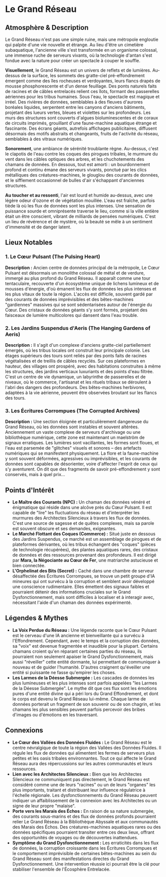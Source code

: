 # Le Grand Réseau

## Atmosphère & Description

Le Grand Réseau n'est pas une simple ruine, mais une métropole engloutie qui palpite d'une vie nouvelle et étrange. Au lieu d'être un cimetière subaquatique, l'ancienne ville s'est transformée en un organisme colossal, une immense ruche de serveurs vivants, où la technologie d'antan s'est fondue avec la nature pour créer un spectacle à couper le souffle.

**Visuellement**, le Grand Réseau est un univers de reflets et de lumières. Au-dessus de la surface, les sommets des gratte-ciel pré-effondrement émergent comme des îles rocheuses et verdoyantes, leurs flancs drapés de mousse phosphorescente et d'un dense feuillage. Des ponts naturels faits de racines et de câbles entrelacés relient ces îlots, formant des passerelles aériennes pour les tribus humaines. Sous l'eau, le spectacle est magique et irréel. Des rivières de données, semblables à des fleuves d'aurores boréales liquides, serpentent entre les canyons d'anciens bâtiments, projetant des lueurs vertes, bleues et violettes sur les profondeurs. Les murs des structures sont couverts d'algues bioluminescentes et de coraux de circuits imprimés, grouillant d'une faune-machine aquatique étrange et fascinante. Des écrans géants, autrefois affichages publicitaires, diffusent désormais des motifs abstraits et changeants, fruits de l'activité du réseau, semblables à des vitraux numériques.

**Sonorement**, une ambiance de sérénité troublante règne. Au-dessus, c'est le clapotis de l'eau contre les coques des pirogues tribales, le murmure du vent dans les câbles optiques des arbres, et les chuchotements des chamans de données. En dessous, tout est amorti : un bourdonnement profond et continu émane des serveurs vivants, ponctué par les clics métalliques des créatures-machines, le glouglou des courants de données, et le sifflement occasionnel de bulles d'air s'échappant d'anciennes structures.

**Au toucher et au ressenti**, l'air est lourd et humide au-dessus, avec une légère odeur d'ozone et de végétation mouillée. L'eau est fraîche, parfois tiède là où les flux de données sont les plus intenses. Une sensation de puissance sourde et omniprésente traverse le lieu, comme si la ville entière était un être conscient, vibrant de milliards de pensées numériques. C'est un lieu de révérence et de mystère, où la beauté se mêle à un sentiment d'immensité et de danger latent.

## Lieux Notables

### 1. Le Cœur Pulsant (The Pulsing Heart)

**Description :** Ancien centre de données principal de la métropole, Le Cœur Pulsant est désormais un monolithe colossal de métal et de verdure, immergé au plus profond du Grand Réseau. Il apparaît comme une tour tentaculaire, recouverte d'un écosystème unique de lichens lumineux et de mousses d'énergie, d'où émanent les flux de données les plus intenses et les plus vitaux de toute la région. L'accès est difficile, souvent gardé par des courants de données imprévisibles et des bêtes-machines "gardiennes" massives qui se sont sédentarisées autour de l'énergie du Cœur. Des cristaux de données géants s'y sont formés, projetant des faisceaux de lumière multicolores qui dansent dans l'eau trouble.

### 2. Les Jardins Suspendus d'Aeris (The Hanging Gardens of Aeris)

**Description :** Il s'agit d'un complexe d'anciens gratte-ciel partiellement émergés, où les tribus locales ont construit leur principale colonie. Les étages supérieurs des tours sont reliés par des ponts faits de racines végétalisées et de treillis de câbles recyclés. Sur ces plateformes en hauteur, des villages ont prospéré, avec des habitations construites à même les structures, des jardins verticaux luxuriants et des points d'eau filtrée. C'est un centre de vie dynamique, un labyrinthe de passerelles et de niveaux, où le commerce, l'artisanat et les rituels tribaux se déroulent à l'abri des dangers des profondeurs. Des bêtes-machines herbivores, adaptées à la vie aérienne, peuvent être observées broutant sur les flancs des tours.

### 3. Les Écritures Corrompues (The Corrupted Archives)

**Description :** Une section éloignée et particulièrement dangereuse du Grand Réseau, où les données sont instables et souvent altérées. Anciennement un vaste complexe de serveurs d'archivage ou une bibliothèque numérique, cette zone est maintenant un maelström de signaux erratiques. Les lumières sont vacillantes, les formes sont floues, et l'eau est parsemée de "glitches" visuels et sonores – des artefacts numériques qui se manifestent physiquement. La flore et la faune-machine y sont souvent déformées, agressives ou imprévisibles, et les courants de données sont capables de désorienter, voire d'affecter l'esprit de ceux qui s'y aventurent. On dit que des fragments de savoir pré-effondrement y sont conservés, mais à quel prix...

## Points d'Intérêt

*   **Le Maître des Courants (NPC) :** Un chaman des données vénéré et énigmatique qui réside dans une alcôve près du Cœur Pulsant. Il est capable de "lire" les fluctuations du réseau et d'interpréter les murmures des Architectes Silencieux à travers les flux de données. C'est une source de sagesse et de quêtes complexes, mais sa parole est souvent obscure et ses demandes, exigeantes.
*   **Le Marché Flottant des Coques (Commerce) :** Situé juste en dessous des Jardins Suspendus, ce marché est un assemblage de pirogues et de plateformes dérivantes, où les tribus échangent des "coques" (pièces de technologie récupérées), des plantes aquatiques rares, des cristaux de données et des ressources provenant des profondeurs. Il est dirigé par **Mara, la Négociante au Cœur de Fer**, une matriarche astucieuse et bien connectée.
*   **L'Orphelinat des Bits (Secret) :** Caché dans une chambre de serveur désaffectée des Écritures Corrompues, se trouve un petit groupe d'IA mineures qui ont survécu à la corruption et semblent avoir développé une conscience rudimentaire. Elles émettent des signaux faibles et pourraient détenir des informations cruciales sur le Grand Dysfonctionnement, mais sont difficiles à localiser et à interagir avec, nécessitant l'aide d'un chaman des données expérimenté.

## Légendes & Mythes

*   **La Voix Perdue du Réseau :** Une légende raconte que le Cœur Pulsant est le cerveau d'une IA ancienne et bienveillante qui a survécu à l'Effondrement. Cependant, avec le temps et la corruption des données, sa "voix" est devenue fragmentée et inaudible pour la plupart. Certains chamans croient qu'en réparant certaines parties du réseau, ils pourraient non seulement apaiser le Grand Dysfonctionnement, mais aussi "réveiller" cette entité dormante, lui permettant de communiquer à nouveau et de guider l'humanité. D'autres craignent qu'éveiller une entité si puissante ne fasse qu'empirer les choses.
*   **Les Larmes de la Déesse Submergée :** Les cascades de données les plus lumineuses et les plus intenses sont parfois appelées "les Larmes de la Déesse Submergée". Le mythe dit que ces flux sont les émotions pures d'une entité divine qui a péri lors du Grand Effondrement, et dont le corps est devenu le Grand Réseau lui-même. Chaque larme de données porterait un fragment de son souvenir ou de son chagrin, et les chamans les plus sensibles peuvent parfois percevoir des bribes d'images ou d'émotions en les traversant.

## Connexions

*   **Le Cœur des Vallées des Données Fluides :** Le Grand Réseau est le centre névralgique de toute la région des Vallées des Données Fluides. Il régule les flux de données qui alimentent les fermes de serveurs plus petites et les oasis tribales environnantes. Tout ce qui affecte le Grand Réseau aura des répercussions sur les autres communautés et leurs ressources.
*   **Lien avec les Architectes Silencieux :** Bien que les Architectes Silencieux ne communiquent pas directement, le Grand Réseau est considéré comme une de leurs "racines" ou un de leurs "organes" les plus importants, traitant et distribuant leur influence régulatrice à l'échelle régionale. Les dysfonctionnements du Grand Réseau peuvent indiquer un affaiblissement de la connexion avec les Architectes ou un signe de leur propre "malaise".
*   **Porte vers les Marais des Échos :** En raison de sa nature submergée, des courants sous-marins et des flux de données profonds pourraient relier Le Grand Réseau à la Bibliothèque Abyssale et aux communautés des Marais des Échos. Des créatures-machines aquatiques rares ou des données spécifiques pourraient transiter entre ces deux lieux, offrant des opportunités de voyages ou de découvertes inattendues.
*   **Symptôme du Grand Dysfonctionnement :** Les erraticités dans les flux de données, la corruption croissante dans les Écritures Corrompues et le comportement imprévisible de certaines bêtes-machines au sein du Grand Réseau sont des manifestations directes du Grand Dysfonctionnement. Une intervention réussie ici pourrait être la clé pour stabiliser l'ensemble de l'Écosphère Entrelacée.
